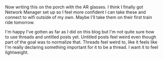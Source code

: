 Now writing this on the porch with the AR glasses. I think I finally got Network Manager set up so I feel more confident I can take these and connect to wifi outside of my own. Maybe I'll take them on their first train ride tomorrow.

I'm happy I've gotten as far as I did on this blog but I'm not quite sure how to use threads and untitled posts yet. Untitled posts feel weird even though part of the goal was to normalize that. Threads feel weird to, like it feels like I'm really declaring something important for it to be a thread. I want it to feel lightweight.
